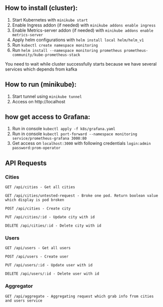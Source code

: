 ## How to install (cluster):
1) Start Kubernetes with `minikube start`
2) Enable Ingress addon (if needed) with `minikube addons enable ingress`
2) Enable Metrics-server addon (if needed) with `minikube addons enable metrics-server`
3) Apply helm configurations with `helm install local helm/helm_v1`
5) Run `kubectl create namespace monitoring`
5) Run `helm install --namespace monitoring prometheus prometheus-community/kube-prometheus-stack`

You need to wait while cluster successfully starts because we have several services which depends from kafka

## How to run (minikube):
1) Start tunnel using `minikube tunnel`
2) Access on http://localhost

## how get access to Grafana:
1) Run in console `kubectl apply -f k8s/grafana.yaml`
2) Run in console `kubectl port-forward --namespace monitoring service/prometheus-grafana 3000:80`
3) Get access on `localhost:3000` with following credentials `login:admin password:prom-operator`

## API Requests

### Cities
`GET /api/cities - Get all cities`

`GET /api/cities/untested-request - Broke one pod. Return boolean value which display is pod broken`

`POST /api/cities - Create city`

`PUT /api/cities/:id - Update city with id`

`DELETE /api/cities/:id - Delete city with id`

### Users
`GET /api/users - Get all users`

`POST /api/users - Create user`

`PUT /api/users/:id - Update user with id`

`DELETE /api/users/:id - Delete user with id`


### Aggregator
`GET /api/aggregate - Aggregating request which grab info from cities and users service`

